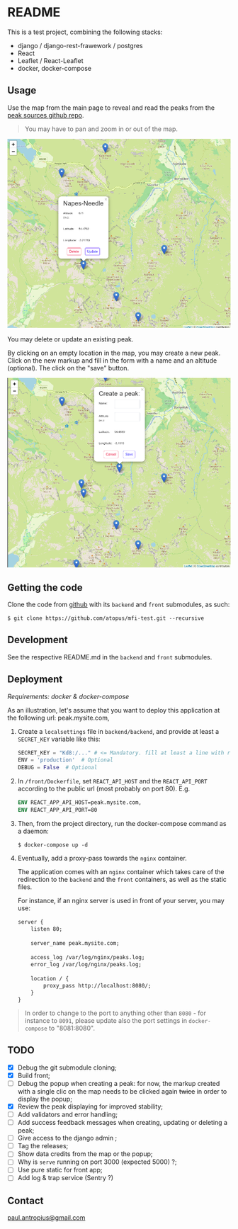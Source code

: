 # README

This is a test project, combining the following stacks:

* django / django-rest-frawework / postgres
* React
* Leaflet / React-Leaflet
* docker, docker-compose

## Usage

Use the map from the main page to reveal and read the peaks from the [peak sources github repo](https://github.com/open-peaks/data).

> You may have to pan and zoom in or out of the map.

![read peaks](./illustration_read_peak.png)

You may delete or update an existing peak.

By clicking on an empty location in the map, you may  create a new peak. Click on the new markup and fill in the form with a name and an altitude (optional). The click on the "save" button.

![create peak](./illustration_create_peak.png)

## Getting the code

Clone the code from [github](https://github.com/atopus/mfi-test) with its `backend` and `front` submodules, as such:

```
$ git clone https://github.com/atopus/mfi-test.git --recursive
```

## Development

See the respective README.md in the `backend` and `front` submodules.

## Deployment

_Requirements: docker & docker-compose_

As an illustration, let's assume that you want to deploy this application at the following url: peak.mysite.com,


1. Create a `localsettings` file in `backend/backend`, and provide at least a `SECRET_KEY` variable like this:

    ```py
    SECRET_KEY = "Kd8:/..." # <= Mandatory. fill at least a line with random and various caracters, except \, ' and ".
    ENV = 'production'  # Optional
    DEBUG = False  # Optional
    ```

2. In `/front/Dockerfile`, set `REACT_API_HOST` and the `REACT_API_PORT` according to the public url (most probably on port 80). E.g.

    ```dockerfile
    ENV REACT_APP_API_HOST=peak.mysite.com,
    ENV REACT_APP_API_PORT=80
    ```

3. Then, from the project directory, run the docker-compose command as a daemon:

    ```
    $ docker-compose up -d
    ```

4. Eventually, add a proxy-pass towards the `nginx` container.

    The application comes with an `nginx` container which takes care of the redirection to the `backend` and the `front` containers, as well as the static files.

    For instance, if an nginx server is used in front of your server, you may use:

    ```
    server {
        listen 80;

        server_name peak.mysite.com;

        access_log /var/log/nginx/peaks.log;
        error_log /var/log/nginx/peaks.log;

        location / {
            proxy_pass http://localhost:8080/;
        }
    }

    ```

> In order to change to the port to anything other than `8080` - for instance to `8091`, please update also the port settings in `docker-compose` to "8081:8080".

## TODO

* [x] Debug the git submodule cloning;
* [x] Build front;
* [ ] Debug the popup when creating a peak: for now, the markup created with a single clic on the map needs to be clicked again ~~twice~~ in order to display the popup;
* [x] Review the peak displaying for improved stability;
* [ ] Add validators and error handling;
* [ ] Add success feedback messages when creating, updating or deleting a peak;
* [ ] Give access to the django admin ;
* [ ] Tag the releases;
* [ ] Show data credits from the map or the popup;
* [ ] Why is `serve` running on port 3000 (expected 5000) ?;
* [ ] Use pure static for front app;
* [ ] Add log & trap service (Sentry ?)

## Contact

paul.antropius@gmail.com
